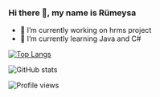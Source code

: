 ### Hi there 👋, my name is Rümeysa


- 🔭 I’m currently working on hrms project 
- 🌱 I’m currently learning Java and C# 


[![Top Langs](https://github-readme-stats.vercel.app/api/top-langs/?rümeysa-çelik-a24960206)](https://github.com/anuraghazra/github-readme-stats)

![GitHub stats](https://github-readme-stats.vercel.app/api?username=rumeysacelik&show_icons=true)  

 

![Profile views](https://gpvc.arturio.dev/rumeysacelik) 

